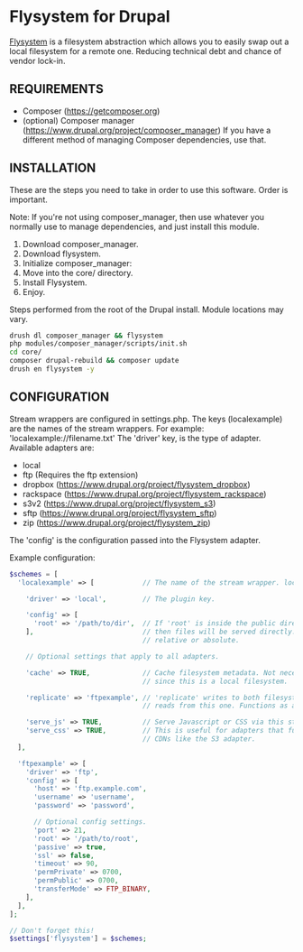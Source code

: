 Flysystem for Drupal
====================

[Flysystem](http://flysystem.thephpleague.com/) is a filesystem abstraction
which allows you to easily swap out a local filesystem for a remote one.
Reducing technical debt and chance of vendor lock-in.

## REQUIREMENTS ##

- Composer (https://getcomposer.org)
- (optional) Composer manager (https://www.drupal.org/project/composer_manager)
  If you have a different method of managing Composer dependencies, use that.

## INSTALLATION ##

These are the steps you need to take in order to use this software. Order is
important.

Note: If you're not using composer_manager, then use whatever you normally use
to manage dependencies, and just install this module.

 1. Download composer_manager.
 2. Download flysystem.
 3. Initialize composer_manager:
 4. Move into the core/ directory.
 5. Install Flysystem.
 6. Enjoy.

Steps performed from the root of the Drupal install. Module locations may vary.

```bash
drush dl composer_manager && flysystem
php modules/composer_manager/scripts/init.sh
cd core/
composer drupal-rebuild && composer update
drush en flysystem -y
```

## CONFIGURATION ##

Stream wrappers are configured in settings.php. The keys (localexample) are the
names of the stream wrappers. For example: 'localexample://filename.txt'
The 'driver' key, is the type of adapter. Available adapters are:

 - local
 - ftp (Requires the ftp extension)
 - dropbox (https://www.drupal.org/project/flysystem_dropbox)
 - rackspace (https://www.drupal.org/project/flysystem_rackspace)
 - s3v2 (https://www.drupal.org/project/flysystem_s3)
 - sftp (https://www.drupal.org/project/flysystem_sftp)
 - zip (https://www.drupal.org/project/flysystem_zip)

The 'config' is the configuration passed into the Flysystem adapter.

Example configuration:

```php
$schemes = [
  'localexample' => [            // The name of the stream wrapper. localexample://

    'driver' => 'local',         // The plugin key.

    'config' => [
      'root' => '/path/to/dir',  // If 'root' is inside the public directory,
    ],                           // then files will be served directly. Can be
                                 // relative or absolute.

    // Optional settings that apply to all adapters.

    'cache' => TRUE,             // Cache filesystem metadata. Not necessary,
                                 // since this is a local filesystem.

    'replicate' => 'ftpexample', // 'replicate' writes to both filesystems, but
                                 // reads from this one. Functions as a backup.

    'serve_js' => TRUE,          // Serve Javascript or CSS via this stream wrapper.
    'serve_css' => TRUE,         // This is useful for adapters that function as
                                 // CDNs like the S3 adapter.
  ],

  'ftpexample' => [
    'driver' => 'ftp',
    'config' => [
      'host' => 'ftp.example.com',
      'username' => 'username',
      'password' => 'password',

      // Optional config settings.
      'port' => 21,
      'root' => '/path/to/root',
      'passive' => true,
      'ssl' => false,
      'timeout' => 90,
      'permPrivate' => 0700,
      'permPublic' => 0700,
      'transferMode' => FTP_BINARY,
    ],
  ],
];

// Don't forget this!
$settings['flysystem'] = $schemes;
```
